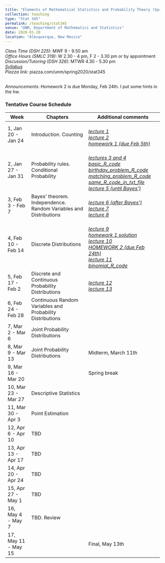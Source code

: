 ```yaml
---
title: "Elements of Mathematical Statistics and Probability Theory (Spring 2020)"
collection: teaching
type: "Stat 345"
permalink: /teaching/stat345
venue: "UNM, Department of Mathematics and Statistics"
date: 2020-01-20
location: "Albuquerque, New Mexico"
---
```


<i>Class Time (DSH 225)</i>: MWF 9 - 9.50 am
<br><i>Office Hours (SMLC 319)</i>: W 2.30 - 4 pm, F 2 - 3.30 pm or by appointment
<br><i>Discussion/Tutoring (DSH 326)</i>: MTWR 4.30 - 5.30 pm
<br><a href='http://anastasiiakim.github.io/files/stat345/syllabus.pdf'><i>Syllabus</i></a>&nbsp;&nbsp;&nbsp;&nbsp;
<br><i>Piazza link</i>: piazza.com/unm/spring2020/stat345

<br><i>Announcements</i>: Homework 2 is due Monday, Feb 24th. I put some hints in the hw. 



### Tentative Course Schedule

| Week                   | Chapters          |  Additional comments                                         |
| ------------           | ----------        | ------------------------------------------------------------ |
| 1, Jan 20 - Jan 24     | Introduction. Counting         | <br><a href='http://anastasiiakim.github.io/files/stat345/lecture1.pdf'><i>lecture 1</i></a>&nbsp;&nbsp;&nbsp;&nbsp;<br><a href='http://anastasiiakim.github.io/files/stat345/lecture2.pdf'><i>lecture 2</i></a>&nbsp;&nbsp;&nbsp;&nbsp;<br><a href='http://anastasiiakim.github.io/files/stat345/hw1.pdf'><i>homework 1 (due Feb 5th)</i></a>&nbsp;&nbsp;&nbsp;&nbsp; |
| 2, Jan 27 - Jan 31     | Probability rules. Conditional Probability        |  <br><a href='http://anastasiiakim.github.io/files/stat345/lecture3_4.pdf'><i>lectures 3 and 4</i></a>&nbsp;&nbsp;&nbsp;&nbsp;<br><a href='http://anastasiiakim.github.io/files/stat345/basic_R.r'><i>basic_R_code</i></a>&nbsp;&nbsp;&nbsp;&nbsp;<br><a href='http://anastasiiakim.github.io/files/stat345/birthday_problem_R_code.r'><i>birthday_problem_R_code</i></a>&nbsp;&nbsp;&nbsp;&nbsp;<br><a href='http://anastasiiakim.github.io/files/stat345/matching_problem_R_code.r'><i>matching_problem_R_code</i></a>&nbsp;&nbsp;&nbsp;&nbsp;<br><a href='http://anastasiiakim.github.io/files/stat345/R_code.txt'><i>same_R_code_in_txt_file</i></a>&nbsp;&nbsp;&nbsp;&nbsp;<br><a href='http://anastasiiakim.github.io/files/stat345/lecture5_6.pdf'><i>lecture 5 (until Bayes')</i></a>&nbsp;&nbsp;&nbsp;&nbsp;                                                            |
| 3, Feb 3 - Feb 7       | Bayes' theorem. Independence. Random Variables and Distributions         | <br><a href='http://anastasiiakim.github.io/files/stat345/lecture5_6.pdf'><i>lecture 6 (after Bayes')</i></a>&nbsp;&nbsp;&nbsp;&nbsp;<br><a href='http://anastasiiakim.github.io/files/stat345/lecture7.pdf'><i>lecture 7</i></a>&nbsp;&nbsp;&nbsp;&nbsp;<br><a href='http://anastasiiakim.github.io/files/stat345/lecture8.pdf'><i>lecture 8</i></a>&nbsp;&nbsp;&nbsp;&nbsp;                                                                 |
| 4, Feb 10 - Feb 14     | Discrete Distributions         | <br><a href='http://anastasiiakim.github.io/files/stat345/lecture9.pdf'><i>lecture 9</i></a>&nbsp;&nbsp;&nbsp;&nbsp;<br><a href='http://anastasiiakim.github.io/files/stat345/hw1_sol.pdf'><i>homework 1 solution</i></a>&nbsp;&nbsp;&nbsp;&nbsp;<br><a href='http://anastasiiakim.github.io/files/stat345/lecture10.pdf'><i>lecture 10</i></a>&nbsp;&nbsp;&nbsp;&nbsp;<br><a href='http://anastasiiakim.github.io/files/stat345/hw2.pdf'><i>HOMEWORK 2 (due Feb 24th)</i></a>&nbsp;&nbsp;&nbsp;&nbsp;<br><a href='http://anastasiiakim.github.io/files/stat345/lecture11.pdf'><i>lecture 11</i></a>&nbsp;&nbsp;&nbsp;&nbsp;<br><a href='http://anastasiiakim.github.io/files/stat345/binomial_R.txt'><i>binomial_R_code</i></a>&nbsp;&nbsp;&nbsp;&nbsp;     |
| 5, Feb 17 - Feb 2      | Discrete and Continuous Probability Distributions        | <br><a href='http://anastasiiakim.github.io/files/stat345/lecture12.pdf'><i>lecture 12</i></a>&nbsp;&nbsp;&nbsp;&nbsp;<br><a href='http://anastasiiakim.github.io/files/stat345/lecture13.pdf'><i>lecture 13</i></a>&nbsp;&nbsp;&nbsp;&nbsp;                                                             |
| 6, Feb 24 - Feb 28     | Continuous Random Variables and Probability Distributions         |                                                              |
| 7, Mar 2 - Mar 6       | Joint Probability Distributions          |                                                              |
| 8, Mar 9 - Mar 13      | Joint Probability Distributions          |  Midterm, March 11th                             |
| 9, Mar 16 - Mar 20     |                   | Spring break                                                 |
| 10, Mar 23 - Mar 27    | Descriptive Statistics        |                                                              |
| 11, Mar 30 - Apr 3     | Point Estimation         |                                                              |
| 12, Apr 6 - Apr 10     | TBD         |                                                              |
| 13, Apr 13 - Apr 17    | TBD         |                                                              |
| 14, Apr 20 - Apr 24    | TBD     |                                                              | 
| 15, Apr 27 - May 1     | TBD        |                                                              |
| 16, May 4 - May 7      | TBD. Review |                                                              |
| 17, May 11 - May 15    |                   |      Final, May 13th                                 |


